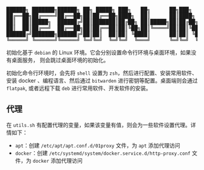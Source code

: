 <pre>
██████╗ ███████╗██████╗ ██╗ █████╗ ███╗   ██╗      ██╗███╗   ██╗██╗████████╗
██╔══██╗██╔════╝██╔══██╗██║██╔══██╗████╗  ██║      ██║████╗  ██║██║╚══██╔══╝
██║  ██║█████╗  ██████╔╝██║███████║██╔██╗ ██║█████╗██║██╔██╗ ██║██║   ██║   
██║  ██║██╔══╝  ██╔══██╗██║██╔══██║██║╚██╗██║╚════╝██║██║╚██╗██║██║   ██║   
██████╔╝███████╗██████╔╝██║██║  ██║██║ ╚████║      ██║██║ ╚████║██║   ██║   
╚═════╝ ╚══════╝╚═════╝ ╚═╝╚═╝  ╚═╝╚═╝  ╚═══╝      ╚═╝╚═╝  ╚═══╝╚═╝   ╚═╝   
</pre>

初始化基于 `debian` 的 Linux 环境。它会分别设置命令行环境与桌面环境，如果没有桌面服务，
则会跳过桌面环境的初始化。

初始化命令行环境时，会先将 `shell` 设置为 `zsh`，然后进行配置、安装常用软件、安装 
docker 、编程语言、然后通过 `bitwarden` 进行密钥等配置。桌面端则会通过 `flatpak`, 
或者远程下载 `deb` 进行常用软件、开发软件的安装。

## 代理

在 `utils.sh` 有配置代理的变量，如果该变量有值，则会为一些软件设置代理。详情如下：

* `apt`：创建 `/etc/apt/apt.conf.d/01proxy` 文件，为 `apt` 添加代理访问
* `docker`：创建 `/etc/systemd/system/docker.service.d/http-proxy.conf` 文件，为
  `docker` 添加代理访问
